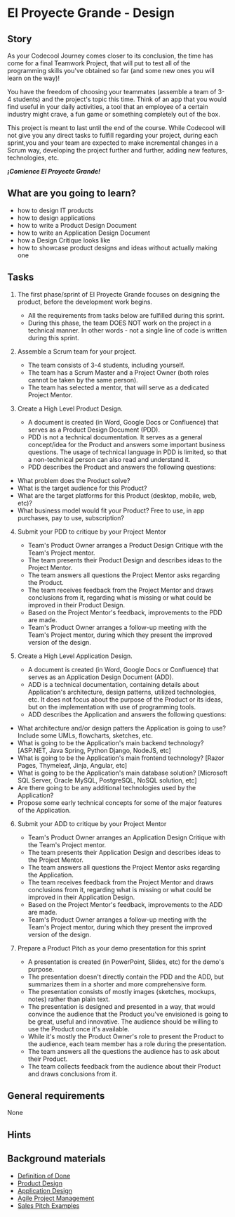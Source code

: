 # El Proyecte Grande - Design


## Story

As your Codecool Journey comes closer to its conclusion, the time has come for a final Teamwork Project, 
that will put to test all of the programming skills you've obtained so far (and some new ones you will learn on the way)!

You have the freedom of choosing your teammates (assemble a team of 3-4 students) and the project's topic this time.
Think of an app that you would find useful in your daily activities, a tool that an employee of a certain industry might crave,
a fun game or something completely out of the box.

This project is meant to last until the end of the course. While Codecool will not give you any direct tasks to fulfill regarding your project, 
during each sprint,you and your team are expected to make incremental changes in a Scrum way, developing the project further and further,
adding new features, technologies, etc.

***¡Comience El Proyecte Grande!***

## What are you going to learn?

- how to design IT products
- how to design applications
- how to write a Product Design Document
- how to write an Application Design Document
- how a Design Critique looks like
- how to showcase product designs and ideas without actually making one

## Tasks

1. The first phase/sprint of El Proyecte Grande focuses on designing the product, before the development work begins.
    - All the requirements from tasks below are fulfilled during this sprint.
    - During this phase, the team DOES NOT work on the project in a technical manner. In other words - not a single line of code is written during this sprint.

2. Assemble a Scrum team for your project.
    - The team consists of 3-4 students, including yourself.
    - The team has a Scrum Master and a Project Owner (both roles cannot be taken by the same person).
    - The team has selected a mentor, that will serve as a dedicated Project Mentor.

3. Create a High Level Product Design.
    - A document is created (in Word, Google Docs or Confluence) that serves as a Product Design Document (PDD).
    - PDD is not a technical documentation. It serves as a general concept/idea for the Product and answers some important business questions. The usage of technical language in PDD is limited, so that a non-technical person can also read and understand it.
    - PDD describes the Product and answers the following questions:
  - What problem does the Product solve?
  - What is the target audience for this Product?
  - What are the target platforms for this Product (desktop, mobile, web, etc)?
  - What business model would fit your Product? Free to use, in app purchases, pay to use, subscription?

4. Submit your PDD to critique by your Project Mentor
    - Team's Product Owner arranges a Product Design Critique with the Team's Project mentor.
    - The team presents their Product Design and describes ideas to the Project Mentor.
    - The team answers all questions the Project Mentor asks regarding the Product.
    - The team receives feedback from the Project Mentor and draws conclusions from it, regarding what is missing or what could be improved in their Product Design.
    - Based on the Project Mentor's feedback, improvements to the PDD are made.
    - Team's Product Owner arranges a follow-up meeting with the Team's Project mentor,  during which they present the improved version of the design.

5. Create a High Level Application Design.
    - A document is created (in Word, Google Docs or Confluence) that serves as an Application Design Document (ADD).
    - ADD is a technical documentation, containing details about Application's architecture, design patterns, utilized technologies, etc. It does not focus about the purpose of the Product or its ideas, but on the implementation with use of programming tools.
    - ADD describes the Application and answers the following questions:
  - What architecture and/or design patters the Application is going to use? Include some UMLs, flowcharts, sketches, etc.
  - What is going to be the Application's main backend technology? [ASP.NET, Java Spring, Python Django, NodeJS, etc]
  - What is going to be the Application's main frontend technology? [Razor Pages, Thymeleaf, Jinja, Angular, etc]
  - What is going to be the Application's main database solution? [Microsoft SQL Server, Oracle MySQL, PostgreSQL, NoSQL solution, etc]
  - Are there going to be any additional technologies used by the Application?
  - Propose some early technical concepts for some of the major features of the Application.

6. Submit your ADD to critique by your Project Mentor
    - Team's Product Owner arranges an Application Design Critique with the Team's Project mentor.
    - The team presents their Application Design and describes ideas to the Project Mentor.
    - The team answers all questions the Project Mentor asks regarding the Application.
    - The team receives feedback from the Project Mentor and draws conclusions from it, regarding what is missing or what could be improved in their Application Design.
    - Based on the Project Mentor's feedback, improvements to the ADD are made.
    - Team's Product Owner arranges a follow-up meeting with the Team's Project mentor,  during which they present the improved version of the design.

7. Prepare a Product Pitch as your demo presentation for this sprint
    - A presentation is created (in PowerPoint, Slides, etc) for the demo's purpose.
    - The presentation doesn't directly contain the PDD and the ADD, but summarizes them in a shorter and more comprehensive form.
    - The presentation consists of mostly images (sketches, mockups, notes) rather than plain text.
    - The presentation is designed and presented in a way, that would convince the audience that the Product you've envisioned is going to be great, useful and innovative. The audience should be willing to use the Product once it's available.
    - While it's mostly the Product Owner's role to present the Product to the audience, each team member has a role during the presentation.
    - The team answers all the questions the audience has to ask about their Product.
    - The team collects feedback from the audience about their Product and draws conclusions from it.

## General requirements

None

## Hints



## Background materials

- <i class="far fa-exclamation"></i> [Definition of Done](project/curriculum/materials/pages/methodology/definition-of-done.md)
- <i class="far fa-exclamation"></i> [Product Design](https://www.smashingmagazine.com/2018/01/comprehensive-guide-product-design/)
- <i class="far fa-exclamation"></i> [Application Design](https://xd.adobe.com/ideas/principles/web-design/web-page-design/)
- <i class="far fa-exclamation"></i> [Agile Project Management](https://journey.code.cool/v2/project/curriculum/materials/pages/methodology/agile-project-management.md)
- <i class="far fa-exclamation"></i> [Sales Pitch Examples](https://www.saleshacker.com/sales-pitch-examples/)
